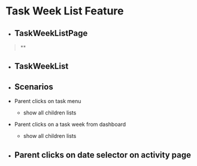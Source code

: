 # Task Week List Feature
- ## TaskWeekListPage
 > **
  - ## TaskWeekList

- ## Scenarios
 - Parent clicks on task menu 
    - show all children lists
 - Parent clicks on a task week from dashboard
    - show all children lists
 - Parent clicks on date selector on activity page
    - 
 